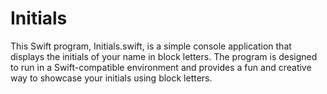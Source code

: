 # Initials

This Swift program, Initials.swift, is a simple console application that displays the initials of your name in block letters. The program is designed to run in a Swift-compatible environment and provides a fun and creative way to showcase your initials using block letters.
